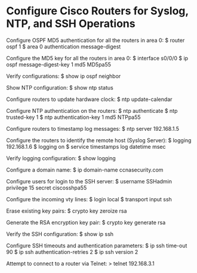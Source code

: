 # Configure Cisco Routers for Syslog, NTP, and SSH Operations


Configure OSPF MD5 authentication for all the routers in area 0:
	$ router ospf 1
	$ area 0 authentication message-digest

Configure the MD5 key for all the routers in area 0:
	$ interface s0/0/0
	$ ip ospf message-digest-key 1 md5 MD5pa55

Verify configurations:
	$ show ip ospf neighbor

Show NTP configuration:
	$ show ntp status

Configure routers to update hardware clock:
	$ ntp update-calendar

Configure NTP authentication on the routers:
	$ ntp authenticate
	$ ntp trusted-key 1
	$ ntp authentication-key 1 md5 NTPpa55

Configure routers to timestamp log messages:
	$ ntp server 192.168.1.5

Configure the routers to identify the remote host (Syslog Server):
	$ logging 192.168.1.6
	$ logging on
	$ service timestamps log datetime msec

Verify logging configuration:
	$ show logging

Configure a domain name:
	$ ip domain-name ccnasecurity.com

Configure users for login to the SSH server:
	$ username SSHadmin privilege 15 secret ciscosshpa55

Configure the incoming vty lines:
	$ login local
	$ transport input ssh

Erase existing key pairs:
	$ crypto key zeroize rsa

Generate the RSA encryption key pair:
	$ crypto key generate rsa

Verify the SSH configuration:
	$ show ip ssh

Configure SSH timeouts and authentication parameters:
	$ ip ssh time-out 90
	$ ip ssh authentication-retries 2
	$ ip ssh version 2

Attempt to connect to a router via Telnet:
	> telnet 192.168.3.1

